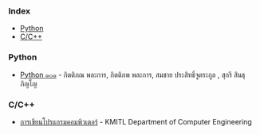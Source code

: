 ### Index

* [Python](#python)
* [C/C++](#C/C++)

### Python

* [Python ๑๐๑](https://www.cp.eng.chula.ac.th/books/python101/) - กิตติภณ พละการ, กิตติภพ พละการ, สมชาย ประสิทธิ์จูตระกูล , สุกรี สินธุภิญโญ

### C/C++

* [การเขียนโปรแกรมคอมพิวเตอร์](http://www.ce.kmitl.ac.th/download.php?DOWNLOAD_ID=3429&database=subject_download) - KMITL Department of Computer Engineering

